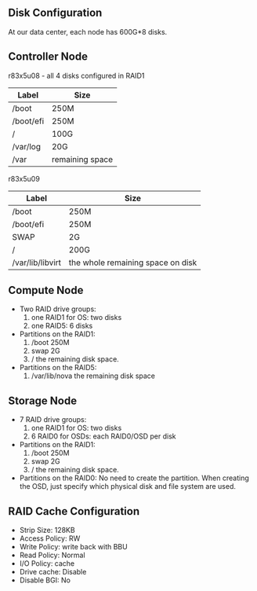 ## Disk Configuration
At our data center, each node has 600G*8 disks.

## Controller Node

r83x5u08 - all 4 disks configured in RAID1

| Label | Size |
| ----- | ---- |
| /boot | 250M |
| /boot/efi | 250M |
| / | 100G |
| /var/log | 20G |
| /var | remaining space |

r83x5u09

| Label | Size | 
| ----- | ---- |
| /boot | 250M |
| /boot/efi | 250M | 
| SWAP | 2G |
| /    | 200G |
| /var/lib/libvirt | the whole remaining space on disk | 

## Compute Node
   * Two RAID drive groups:
     1. one RAID1 for OS: two disks
     2. one RAID5: 6 disks
   * Partitions on the RAID1:
     1. /boot 250M
     2. swap 2G
     3. / the remaining disk space.
   * Partitions on the RAID5:
     1. /var/lib/nova   the remaining disk space

## Storage Node
  * 7 RAID drive groups:
    1. one RAID1 for OS: two disks
    2. 6 RAID0 for OSDs: each RAID0/OSD per disk
  * Partitions on the RAID1:
    1. /boot 250M
    2. swap  2G
    3. / the remaining disk space.
  * Partitions on the RAID0:
    No need to create the partition. When creating the OSD, just specify which physical disk and file system are used.

## RAID Cache Configuration
   * Strip Size: 128KB
   * Access Policy: RW
   * Write Policy: write back with BBU
   * Read Policy: Normal
   * I/O Policy: cache
   * Drive cache: Disable
   * Disable BGI: No
